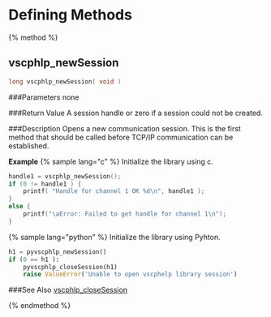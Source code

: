 # Defining Methods


{% method %}
## vscphlp_newSession

```c
long vscphlp_newSession( void )
```

###Parameters
none

###Return Value
A session handle or zero if a session could not be created. 

###Description
Opens a new communication session. This is the first method that should be called before TCP/IP communication can be established.

**Example** {% sample lang="c" %}
Initialize the library using c.

```c
handle1 = vscphlp_newSession();
if (0 != handle1 ) {
    printf( "Handle for channel 1 OK %d\n", handle1 );
}
else {
    printf("\aError: Failed to get handle for channel 1\n");
}
```

{% sample lang="python" %}
Initialize the library using Pyhton.

```python
h1 = pyvscphlp_newSession()
if (0 == h1 ):
    pyvscphlp_closeSession(h1)
    raise ValueError('Unable to open vscphelp library session')
```


###See Also
[vscphlp_closeSession](vscphlp_closesession.md)

{% endmethod %}